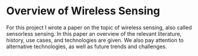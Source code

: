 # Overview of Wireless Sensing

For this project I wrote a paper on the topic of wireless sensing, also called sensorless sensing. In this paper an overview of the relevant literature, history, use cases, and technologies are given. We also pay attention to alternative technologies, as well as future trends and challenges.
